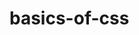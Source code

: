 # basics-of-css

<!-- three ways link html and css
	1. inline css (style attribute)
	2. internal css (<style> tag)
	3. external css (<link> tag) -->


<!-- 1. inline css (style attribute) syntax -->

 <!-- 2. internal css (<style> tag within head section) -->
 
 
 <!-- external css using <link> tag and extension must be .css -->
